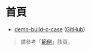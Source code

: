 

# 首頁

* [demo-build-c-case](https://samwhelp.github.io/demo-build-c-case/) ([GitHub](https://github.com/samwhelp/demo-build-c-case))

> 請參考「[範例](https://samwhelp.github.io/demo-build-c-case/read/demo.html)」該頁。
